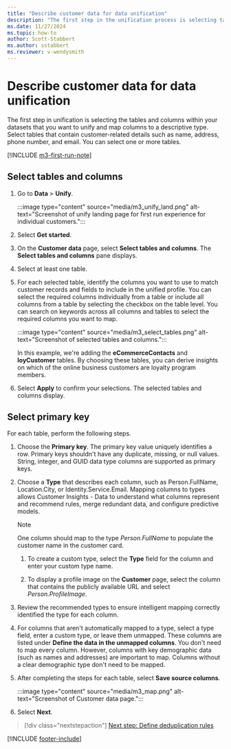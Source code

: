 ```yaml
---
title: "Describe customer data for data unification"
description: "The first step in the unification process is selecting tables, columns, primary keys, and data types to map data to the unified customer profile."
ms.date: 11/27/2024
ms.topic: how-to
author: Scott-Stabbert
ms.author: sstabbert
ms.reviewer: v-wendysmith
---
```


# Describe customer data for data unification

The first step in unification is selecting the tables and columns within your datasets that you want to unify and map columns to a descriptive type. Select tables that contain customer-related details such as name, address, phone number, and email. You can select one or more tables.

[!INCLUDE [m3-first-run-note](includes/m3-first-run-note.md)]

## Select tables and columns

1. Go to **Data** > **Unify**.

   :::image type="content" source="media/m3_unify_land.png" alt-text="Screenshot of unify landing page for first run experience for individual customers.":::

1. Select **Get started**.

1. On the **Customer data** page, select **Select tables and columns**. The **Select tables and columns** pane displays.

1. Select at least one table.

1. For each selected table, identify the columns you want to use to match customer records and fields to include in the unified profile. You can select the required columns individually from a table or include all columns from a table by selecting the checkbox on the table level. You can search on keywords across all columns and tables to select the required columns you want to map.

   :::image type="content" source="media/m3_select_tables.png" alt-text="Screenshot of selected tables and columns.":::

   In this example, we're adding the **eCommerceContacts** and **loyCustomer** tables. By choosing these tables, you can derive insights on which of the online business customers are loyalty program members.

1. Select **Apply** to confirm your selections. The selected tables and columns display.

## Select primary key

For each table, perform the following steps.

1. Choose the **Primary key**. The primary key value uniquely identifies a row. Primary keys shouldn't have any duplicate, missing, or null values. String, integer, and GUID data type columns are supported as primary keys.

1. Choose a **Type** that describes each column, such as Person.FullName, Location.City, or Identity.Service.Email. Mapping columns to types allows Customer Insights - Data to understand what columns represent and recommend rules, merge redundant data, and configure predictive models.

   > [!NOTE]
   > One column should map to the type *Person.FullName* to populate the customer name in the customer card.

   1. To create a custom type, select the **Type** field for the column and enter your custom type name.

   1. To display a profile image on the **Customer** page, select the column that contains the publicly available URL and select *Person.ProfileImage*.

1. Review the recommended types to ensure intelligent mapping correctly identified the type for each column.

1. For columns that aren't automatically mapped to a type, select a type field, enter a custom type, or leave them unmapped. These columns are listed under **Define the data in the unmapped columns**. You don't need to map every column. However, columns with key demographic data (such as names and addresses) are important to map. Columns without a clear demographic type don't need to be mapped.

1. After completing the steps for each table, select **Save source columns**.

   :::image type="content" source="media/m3_map.png" alt-text="Screenshot of Customer data page.":::

1. Select **Next**.

> [!div class="nextstepaction"]
> [Next step: Define deduplication rules](data-unification-duplicates.md)

[!INCLUDE [footer-include](includes/footer-banner.md)]
